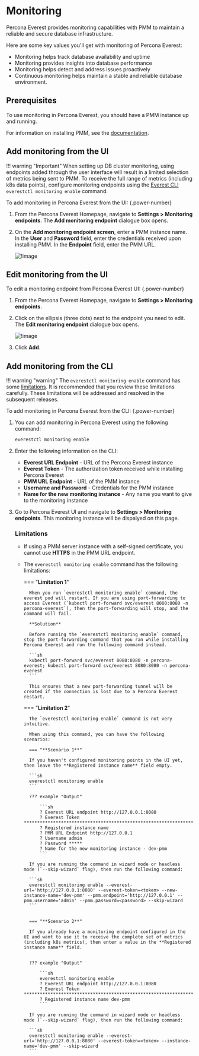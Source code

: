 # Monitoring

Percona Everest provides monitoring capabilities with PMM to maintain a reliable and secure database infrastructure.

Here are some key values you'll get with monitoring of Percona Everest:

- Monitoring helps track database availability and uptime
- Monitoring provides insights into database performance
- Monitoring helps detect and address issues proactively
- Continuous monitoring helps maintain a stable and reliable database environment.


## Prerequisites

To use monitoring in Percona Everest, you should have a PMM instance up and running.

For information on installing PMM, see the [documentation](https://docs.percona.com/percona-monitoring-and-management/setting-up/index.html).

## Add monitoring from the UI

!!! warning "Important"
    When setting up DB cluster monitoring, using endpoints added through the user interface will result in a limited selection of metrics being sent to PMM. To receive the full range of metrics (including k8s data points), configure monitoring endpoints using the [Everest CLI](../install/installEverestCLI.md) `everestctl monitoring enable` command.

To add monitoring in Percona Everest from the UI:
{.power-number}

1. From the Percona Everest Homepage, navigate to <i class="uil uil-cog"></i> **Settings > Monitoring endpoints**. The **Add monitoring endpoint** dialogue box opens.

2. On the **Add monitoring endpoint screen**, enter a PMM instance name. In the **User** and **Password** field, enter the credentials received upon installing PMM. In the **Endpoint** field, enter the PMM URL.

    ![!image](../images/everest_add_endpoint.png)


## Edit monitoring from the UI

To edit a monitoring endpoint from Percona Everest UI:
{.power-number}

1. From the Percona Everest Homepage, navigate to <i class="uil uil-cog"></i> **Settings > Monitoring endpoints**.

2. Click on the ellipsis (three dots) next to the endpoint you need to edit. The **Edit monitoring endpoint** dialogue box opens.

     ![!image](../images/everest_endpoint_edit.png)

3. Click **Add**.


## Add monitoring from the CLI

!!! warning "warning"
    The `everestctl monitoring enable` command has some [limitations](#limitations). It is recommended that you review these limitations carefully. These limitations will be addressed and resolved in the subsequent releases.


To add monitoring in Percona Everest from the CLI:
{.power-number}

1. You can add monitoring in Percona Everest using the following command:

    ```sh
    everestctl monitoring enable
    ```

2. Enter the following information on the CLI:

    - **Everest URL Endpoint** - URL of the Percona Everest instance
    - **Everest Token** - The authorization token received while installing Percona Everest
    - **PMM URL Endpoint** - URL of the PMM instance
    - **Username and Password** - Credentials for the PMM instance
    - **Name for the new monitoring instance** - Any name you want to give to the monitoring instance
    
3. Go to Percona Everest UI and navigate to <i class="uil uil-cog"></i> **Settings > Monitoring endpoints**. This monitoring instance will be dispalyed on this page.



    ### Limitations

    
    * If using a PMM server instance with a self-signed certificate, you cannot use **HTTPS** in the PMM URL endpoint.
   
    * The `everestctl monitoring enable` command has the following limitations:

        === "**Limitation 1**"

            When you run `everestctl monitoring enable` command, the everest pod will restart. If you are using port-forwarding to access Everest (`kubectl port-forward svc/everest 8080:8080 -n percona-everest`), then the port-forwarding will stop, and the command will fail.
            
            **Solution**

            Before running the `everestctl monitoring enable` command, stop the port-forwarding command that you ran while installing Percona Everest and run the following command instead.

            ```sh
            kubectl port-forward svc/everest 8080:8080 -n percona-everest; kubectl port-forward svc/everest 8080:8080 -n percona-everest 
            ```
            
            This ensures that a new port-forwarding tunnel will be created if the connection is lost due to a Percona Everest restart.

        === "**Limitation 2**"

            The `everestctl monitoring enable` command is not very intuitive. 
            
            When using this command, you can have the following scenarios:

            === "**Scenario 1**"

            If you haven't configured monitoring points in the UI yet, then leave the **Registered instance name** field empty.

            ```sh
            everestctl monitoring enable
            ```
            
            ??? example "Output"

                ```sh
                ? Everest URL endpoint http://127.0.0.1:8080
                ? Everest Token ********************************************************************************************************************************
                ? Registered instance name
                ? PMM URL Endpoint http://127.0.0.1
                ? Username admin
                ? Password *****
                ? Name for the new monitoring instance - dev-pmm
                ```
        
            If you are running the command in wizard mode or headless mode (`--skip-wizard` flag), then run the following command:

            ```sh
            everestctl monitoring enable --everest-url='http://127.0.0.1:8080' --everest-token=<token> --new-instance-name='dev-pmm' --pmm.endpoint='http://127.0.0.1' --pmm.username='admin' --pmm.password=<password> --skip-wizard
            ```


            === "**Scenario 2**"
            
            If you already have a monitoring endpoint configured in the UI and want to use it to receive the complete set of metrics (including k8s metrics), then enter a value in the **Registered instance name** field.


            ??? example "Output"

                ```sh
                everestctl monitoring enable
                ? Everest URL endpoint http://127.0.0.1:8080
                ? Everest Token ********************************************************************************************************************************
                ? Registered instance name dev-pmm
                ```

            If you are running the command in wizard mode or headless mode (`--skip-wizard` flag), then run the following command:

            ```sh
            everestctl monitoring enable --everest-url='http://127.0.0.1:8080' --everest-token=<token> --instance-name='dev-pmm' --skip-wizard
            ```








 



